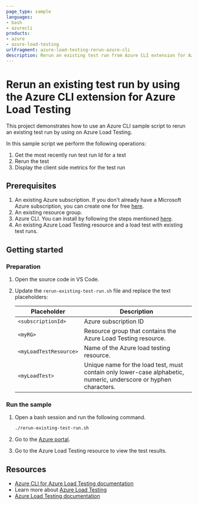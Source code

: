 ```yaml
---
page_type: sample
languages:
- bash
- azurecli
products:
- azure
- azure-load-testing
urlFragment: azure-load-testing-rerun-azure-cli
description: Rerun an existing test run from Azure CLI extension for Azure Load Testing
---
```


# Rerun an existing test run by using the Azure CLI extension for Azure Load Testing

This project demonstrates how to use an Azure CLI sample script to rerun an existing test run by using on Azure Load Testing.

In this sample script we perform the following operations:

1. Get the most recently run test run Id for a test
1. Rerun the test
1. Display the client side metrics for the test run

## Prerequisites

1. An existing Azure subscription. If you don't already have a Microsoft Azure subscription, you can create one for free [here](http://go.microsoft.com/fwlink/?LinkId=330212).
1. An existing resource group.
1. Azure CLI. You can install by following the steps mentioned [here](https://docs.microsoft.com/cli/azure/install-azure-cli).
1. An existing Azure Load Testing resource and a load test with existing test runs.

## Getting started

### Preparation

1. Open the source code in VS Code.

1. Update the `rerun-existing-test-run.sh` file and replace the text placeholders:

    | Placeholder | Description |
    | ----------- | ----------- |
    | `<subscriptionId>` | Azure subscription ID |
    | `<myRG>` | Resource group that contains the Azure Load Testing resource. |
    | `<myLoadTestResource>` | Name of the Azure load testing resource.  |
    | `<myLoadTest>` | Unique name for the load test, must contain only lower-case alphabetic, numeric, underscore or hyphen characters. |

### Run the sample

1. Open a bash session and run the following command.

	 ``` Bash
	 ./rerun-existing-test-run.sh
	 ```

1. Go to the [Azure portal](https://portal.azure.com).

1. Go to the Azure Load Testing resource to view the test results.

## Resources

- [Azure CLI for Azure Load Testing documentation](https://learn.microsoft.com/cli/azure/service-page/azure%20load%20testing)
- Learn more about [Azure Load Testing](https://aka.ms/malt)
- [Azure Load Testing documentation](https://aka.ms/malt-docs)
